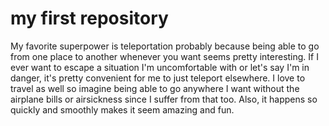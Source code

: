 # my first repository

My favorite superpower is teleportation probably because being able to go from one place to another whenever you want seems pretty interesting. If I ever want to escape a situation I'm uncomfortable with or let's say I'm in danger, it's pretty convenient for me to just teleport elsewhere. I love to travel as well so imagine being able to go anywhere I want without the airplane bills or airsickness since I suffer from that too. Also, it happens so quickly and smoothly makes it seem amazing and fun.
